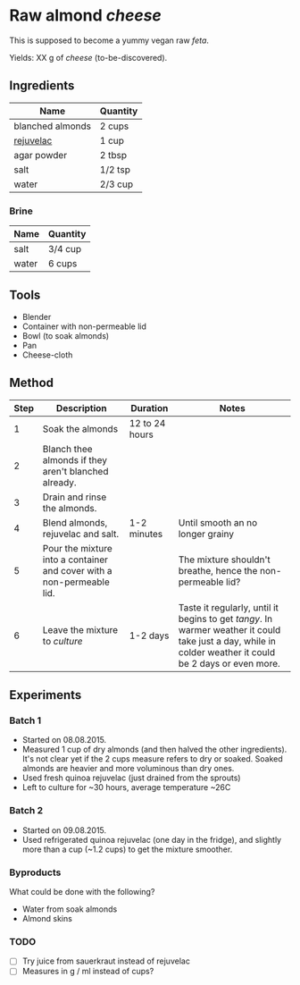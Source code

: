 # Raw almond *cheese*

This is supposed to become a yummy vegan raw *feta*.

Yields: XX g of *cheese* (to-be-discovered).

## Ingredients

Name | Quantity
---- | --------
blanched almonds | 2 cups 
[rejuvelac](../rejuvelac) | 1 cup
agar powder | 2 tbsp
salt | 1/2 tsp
water | 2/3 cup

### Brine

Name | Quantity
---- | --------
salt | 3/4 cup
water | 6 cups 

## Tools

* Blender
* Container with non-permeable lid
* Bowl (to soak almonds)
* Pan
* Cheese-cloth

## Method

Step 	| Description | Duration | Notes
---- 	| ----------- | -------- | ----- 
1		| Soak the almonds | 12 to 24 hours
2		| Blanch thee almonds if they aren't blanched already.
3		| Drain and rinse the almonds. 
4 		| Blend almonds, rejuvelac and salt. | 1-2 minutes | Until smooth an no longer grainy
5 		| Pour the mixture into a container and cover with a non-permeable lid. | | The mixture shouldn't breathe, hence the non-permeable lid?
6		| Leave the mixture to *culture* | 1-2 days | Taste it regularly, until it begins to get *tangy*. In warmer weather it could take just a day, while in colder weather it could be 2 days or even more.

## Experiments

### Batch 1

* Started on 08.08.2015.
* Measured 1 cup of dry almonds (and then halved the other ingredients). It's not clear yet if the 2 cups measure refers to dry or soaked. Soaked almonds are heavier and more voluminous than dry ones.
* Used fresh quinoa rejuvelac (just drained from the sprouts)
* Left to culture for ~30 hours, average temperature ~26C


### Batch 2

* Started on 09.08.2015.
* Used refrigerated quinoa rejuvelac (one day in the fridge), and slightly more than a cup (~1.2 cups) to get the mixture smoother.

### Byproducts

What could be done with the following?

* Water from soak almonds
* Almond skins

### TODO

- [ ] Try juice from sauerkraut instead of rejuvelac
- [ ] Measures in g / ml instead of cups?